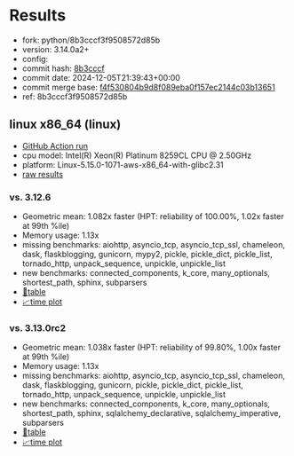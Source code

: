 # Results

- fork: python/8b3cccf3f9508572d85b
- version: 3.14.0a2+
- config: 
- commit hash: [8b3cccf](https://github.com/python/cpython/commit/8b3cccf)
- commit date: 2024-12-05T21:39:43+00:00
- commit merge base: [f4f530804b9d8f089eba0f157ec2144c03b13651](https://github.com/python/cpython/commit/f4f530804b9d8f089eba0f157ec2144c03b13651)
- ref: 8b3cccf3f9508572d85b

## linux x86_64 (linux)

- [GitHub Action run](https://github.com/facebookexperimental/free-threading-benchmarking/actions/runs/12190496848)
- cpu model: Intel(R) Xeon(R) Platinum 8259CL CPU @ 2.50GHz
- platform: Linux-5.15.0-1071-aws-x86_64-with-glibc2.31
- [raw results](bm-20241205-linux-x86_64-python-8b3cccf3f9508572d85b-3.14.0a2%2B-8b3cccf.json)

### vs. 3.12.6

- Geometric mean: 1.082x faster (HPT: reliability of 100.00%, 1.02x faster at 99th %ile)
- Memory usage: 1.13x
- missing benchmarks: aiohttp, asyncio_tcp, asyncio_tcp_ssl, chameleon, dask, flaskblogging, gunicorn, mypy2, pickle, pickle_dict, pickle_list, tornado_http, unpack_sequence, unpickle, unpickle_list
- new benchmarks: connected_components, k_core, many_optionals, shortest_path, sphinx, subparsers
- [📄table](bm-20241205-linux-x86_64-python-8b3cccf3f9508572d85b-3.14.0a2%2B-8b3cccf-vs-3.12.6.md)
- [📈time plot](bm-20241205-linux-x86_64-python-8b3cccf3f9508572d85b-3.14.0a2%2B-8b3cccf-vs-3.12.6.svg)

### vs. 3.13.0rc2

- Geometric mean: 1.038x faster (HPT: reliability of 99.80%, 1.00x faster at 99th %ile)
- Memory usage: 1.13x
- missing benchmarks: aiohttp, asyncio_tcp, asyncio_tcp_ssl, chameleon, dask, flaskblogging, gunicorn, pickle, pickle_dict, pickle_list, tornado_http, unpack_sequence, unpickle, unpickle_list
- new benchmarks: connected_components, k_core, many_optionals, shortest_path, sphinx, sqlalchemy_declarative, sqlalchemy_imperative, subparsers
- [📄table](bm-20241205-linux-x86_64-python-8b3cccf3f9508572d85b-3.14.0a2%2B-8b3cccf-vs-3.13.0rc2.md)
- [📈time plot](bm-20241205-linux-x86_64-python-8b3cccf3f9508572d85b-3.14.0a2%2B-8b3cccf-vs-3.13.0rc2.svg)

